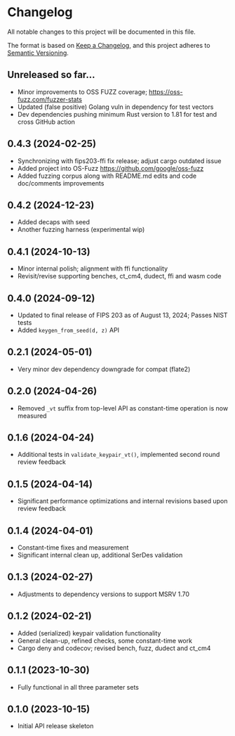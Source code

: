 # Changelog

All notable changes to this project will be documented in this file.

The format is based on [Keep a Changelog](https://keepachangelog.com/en/1.0.0/),
and this project adheres to [Semantic Versioning](https://semver.org/spec/v2.0.0.html).

## Unreleased so far...

- Minor improvements to OSS FUZZ coverage; https://oss-fuzz.com/fuzzer-stats
- Updated (false positive) Golang vuln in dependency for test vectors
- Dev dependencies pushing minimum Rust version to 1.81 for test and cross GitHub action

## 0.4.3 (2024-02-25)

- Synchronizing with fips203-ffi fix release; adjust cargo outdated issue
- Added project into OS-Fuzz https://github.com/google/oss-fuzz
- Added fuzzing corpus along with README.md edits and code doc/comments improvements

## 0.4.2 (2024-12-23)

- Added decaps with seed
- Another fuzzing harness (experimental wip)

## 0.4.1 (2024-10-13)

- Minor internal polish; alignment with ffi functionality
- Revisit/revise supporting benches, ct_cm4, dudect, ffi and wasm code

## 0.4.0 (2024-09-12)

- Updated to final release of FIPS 203 as of August 13, 2024; Passes NIST tests
- Added `keygen_from_seed(d, z)` API

## 0.2.1 (2024-05-01)

- Very minor dev dependency downgrade for compat (flate2)

## 0.2.0 (2024-04-26)

- Removed `_vt` suffix from top-level API as constant-time operation is now measured

## 0.1.6 (2024-04-24)

- Additional tests in `validate_keypair_vt()`, implemented second round review feedback

## 0.1.5 (2024-04-14)

- Significant performance optimizations and internal revisions based upon review feedback

## 0.1.4 (2024-04-01)

- Constant-time fixes and measurement
- Significant internal clean up, additional SerDes validation

## 0.1.3 (2024-02-27)

- Adjustments to dependency versions to support MSRV 1.70

## 0.1.2 (2024-02-21)

- Added (serialized) keypair validation functionality
- General clean-up, refined checks, some constant-time work
- Cargo deny and codecov; revised bench, fuzz, dudect and ct_cm4

## 0.1.1 (2023-10-30)

- Fully functional in all three parameter sets

## 0.1.0 (2023-10-15)

- Initial API release skeleton

